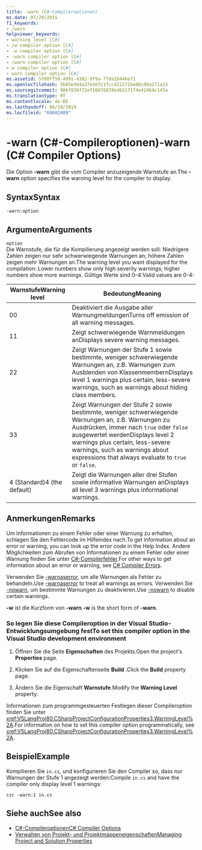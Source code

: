 ```yaml
---
title: -warn (C#-Compileroptionen)
ms.date: 07/20/2015
f1_keywords:
- /warn
helpviewer_keywords:
- warning level [C#]
- /w compiler option [C#]
- -w compiler option [C#]
- -warn compiler option [C#]
- /warn compiler option [C#]
- w compiler option [C#]
- warn compiler option [C#]
ms.assetid: 5f80ff59-4991-4382-9f9a-77da18446e71
ms.openlocfilehash: 5b05e944a37e16fc1fcc422271be00c09a271a33
ms.sourcegitcommit: 986f836f72ef10876878bd6217174e41464c145a
ms.translationtype: HT
ms.contentlocale: de-DE
ms.lasthandoff: 08/19/2019
ms.locfileid: "69602409"
---
```

# <a name="-warn-c-compiler-options"></a><span data-ttu-id="adf9e-102">-warn (C#-Compileroptionen)</span><span class="sxs-lookup"><span data-stu-id="adf9e-102">-warn (C# Compiler Options)</span></span>
<span data-ttu-id="adf9e-103">Die Option **-warn** gibt die vom Compiler anzuzeigende Warnstufe an.</span><span class="sxs-lookup"><span data-stu-id="adf9e-103">The **-warn** option specifies the warning level for the compiler to display.</span></span>  
  
## <a name="syntax"></a><span data-ttu-id="adf9e-104">Syntax</span><span class="sxs-lookup"><span data-stu-id="adf9e-104">Syntax</span></span>  
  
```console  
-warn:option  
```  
  
## <a name="arguments"></a><span data-ttu-id="adf9e-105">Argumente</span><span class="sxs-lookup"><span data-stu-id="adf9e-105">Arguments</span></span>  
 `option`  
 <span data-ttu-id="adf9e-106">Die Warnstufe, die für die Kompilierung angezeigt werden soll: Niedrigere Zahlen zeigen nur sehr schwerwiegende Warnungen an; höhere Zahlen zeigen mehr Warnungen an.</span><span class="sxs-lookup"><span data-stu-id="adf9e-106">The warning level you want displayed for the compilation: Lower numbers show only high severity warnings; higher numbers show more warnings.</span></span> <span data-ttu-id="adf9e-107">Gültige Werte sind 0–4:</span><span class="sxs-lookup"><span data-stu-id="adf9e-107">Valid values are 0-4:</span></span>  
  
|<span data-ttu-id="adf9e-108">Warnstufe</span><span class="sxs-lookup"><span data-stu-id="adf9e-108">Warning level</span></span>|<span data-ttu-id="adf9e-109">Bedeutung</span><span class="sxs-lookup"><span data-stu-id="adf9e-109">Meaning</span></span>|  
|-------------------|-------------|  
|<span data-ttu-id="adf9e-110">0</span><span class="sxs-lookup"><span data-stu-id="adf9e-110">0</span></span>|<span data-ttu-id="adf9e-111">Deaktiviert die Ausgabe aller Warnungmeldungen</span><span class="sxs-lookup"><span data-stu-id="adf9e-111">Turns off emission of all warning messages.</span></span>|  
|<span data-ttu-id="adf9e-112">1</span><span class="sxs-lookup"><span data-stu-id="adf9e-112">1</span></span>|<span data-ttu-id="adf9e-113">Zeigt schwerwiegende Warnmeldungen an</span><span class="sxs-lookup"><span data-stu-id="adf9e-113">Displays severe warning messages.</span></span>|  
|<span data-ttu-id="adf9e-114">2</span><span class="sxs-lookup"><span data-stu-id="adf9e-114">2</span></span>|<span data-ttu-id="adf9e-115">Zeigt Warnungen der Stufe 1 sowie bestimmte, weniger schwerwiegende Warnungen an, z.B. Warnungen zum Ausblenden von Klassenmembern</span><span class="sxs-lookup"><span data-stu-id="adf9e-115">Displays level 1 warnings plus certain, less-severe warnings, such as warnings about hiding class members.</span></span>|  
|<span data-ttu-id="adf9e-116">3</span><span class="sxs-lookup"><span data-stu-id="adf9e-116">3</span></span>|<span data-ttu-id="adf9e-117">Zeigt Warnungen der Stufe 2 sowie bestimmte, weniger schwerwiegende Warnungen an, z.B. Warnungen zu Ausdrücken, immer nach `true` oder `false` ausgewertet werden</span><span class="sxs-lookup"><span data-stu-id="adf9e-117">Displays level 2 warnings plus certain, less-severe warnings, such as warnings about expressions that always evaluate to `true` or `false`.</span></span>|  
|<span data-ttu-id="adf9e-118">4 (Standard)</span><span class="sxs-lookup"><span data-stu-id="adf9e-118">4 (the default)</span></span>|<span data-ttu-id="adf9e-119">Zeigt die Warnungen aller drei Stufen sowie informative Warnungen an</span><span class="sxs-lookup"><span data-stu-id="adf9e-119">Displays all level 3 warnings plus informational warnings.</span></span>|  
  
## <a name="remarks"></a><span data-ttu-id="adf9e-120">Anmerkungen</span><span class="sxs-lookup"><span data-stu-id="adf9e-120">Remarks</span></span>  
 <span data-ttu-id="adf9e-121">Um Informationen zu einem Fehler oder einer Warnung zu erhalten, schlagen Sie den Fehlercode im Hilfeindex nach.</span><span class="sxs-lookup"><span data-stu-id="adf9e-121">To get information about an error or warning, you can look up the error code in the Help Index.</span></span> <span data-ttu-id="adf9e-122">Andere Möglichkeiten zum Abrufen von Informationen zu einem Fehler oder einer Warnung finden Sie unter [C#-Compilerfehler](../compiler-messages/index.md).</span><span class="sxs-lookup"><span data-stu-id="adf9e-122">For other ways to get information about an error or warning, see [C# Compiler Errors](../compiler-messages/index.md).</span></span>  
  
 <span data-ttu-id="adf9e-123">Verwenden Sie [-warnaserror](./warnaserror-compiler-option.md), um alle Warnungen als Fehler zu behandeln.</span><span class="sxs-lookup"><span data-stu-id="adf9e-123">Use [-warnaserror](./warnaserror-compiler-option.md) to treat all warnings as errors.</span></span> <span data-ttu-id="adf9e-124">Verwenden Sie [-nowarn](./nowarn-compiler-option.md), um bestimmte Warnungen zu deaktivieren.</span><span class="sxs-lookup"><span data-stu-id="adf9e-124">Use [-nowarn](./nowarn-compiler-option.md) to disable certain warnings.</span></span>  
  
 <span data-ttu-id="adf9e-125">**-w** ist die Kurzform von **-warn**.</span><span class="sxs-lookup"><span data-stu-id="adf9e-125">**-w** is the short form of **-warn**.</span></span>  
  
### <a name="to-set-this-compiler-option-in-the-visual-studio-development-environment"></a><span data-ttu-id="adf9e-126">So legen Sie diese Compileroption in der Visual Studio-Entwicklungsumgebung fest</span><span class="sxs-lookup"><span data-stu-id="adf9e-126">To set this compiler option in the Visual Studio development environment</span></span>  
  
1. <span data-ttu-id="adf9e-127">Öffnen Sie die Seite **Eigenschaften** des Projekts.</span><span class="sxs-lookup"><span data-stu-id="adf9e-127">Open the project's **Properties** page.</span></span>  
  
2. <span data-ttu-id="adf9e-128">Klicken Sie auf die Eigenschaftenseite **Build** .</span><span class="sxs-lookup"><span data-stu-id="adf9e-128">Click the **Build** property page.</span></span>  
  
3. <span data-ttu-id="adf9e-129">Ändern Sie die Eigenschaft **Warnstufe**.</span><span class="sxs-lookup"><span data-stu-id="adf9e-129">Modify the **Warning Level** property.</span></span>  
  
 <span data-ttu-id="adf9e-130">Informationen zum programmgesteuerten Festlegen dieser Compileroption finden Sie unter <xref:VSLangProj80.CSharpProjectConfigurationProperties3.WarningLevel%2A>.</span><span class="sxs-lookup"><span data-stu-id="adf9e-130">For information on how to set this compiler option programmatically, see <xref:VSLangProj80.CSharpProjectConfigurationProperties3.WarningLevel%2A>.</span></span>  
  
## <a name="example"></a><span data-ttu-id="adf9e-131">Beispiel</span><span class="sxs-lookup"><span data-stu-id="adf9e-131">Example</span></span>  
 <span data-ttu-id="adf9e-132">Kompilieren Sie `in.cs`, und konfigurieren Sie den Compiler so, dass nur Warnungen der Stufe 1 angezeigt werden:</span><span class="sxs-lookup"><span data-stu-id="adf9e-132">Compile `in.cs` and have the compiler only display level 1 warnings:</span></span>  
  
```console  
csc -warn:1 in.cs  
```  
  
## <a name="see-also"></a><span data-ttu-id="adf9e-133">Siehe auch</span><span class="sxs-lookup"><span data-stu-id="adf9e-133">See also</span></span>

- [<span data-ttu-id="adf9e-134">C#-Compileroptionen</span><span class="sxs-lookup"><span data-stu-id="adf9e-134">C# Compiler Options</span></span>](./index.md)
- [<span data-ttu-id="adf9e-135">Verwalten von Projekt- und Projektmappeneigenschaften</span><span class="sxs-lookup"><span data-stu-id="adf9e-135">Managing Project and Solution Properties</span></span>](/visualstudio/ide/managing-project-and-solution-properties)
